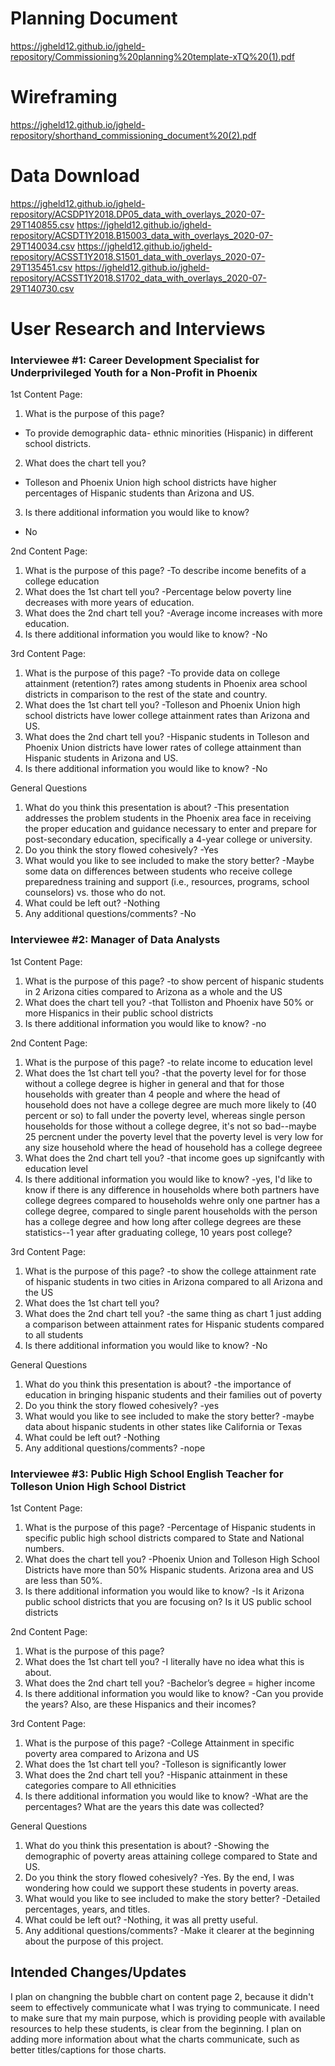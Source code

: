 # Planning Document
https://jgheld12.github.io/jgheld-repository/Commissioning%20planning%20template-xTQ%20(1).pdf

# Wireframing
https://jgheld12.github.io/jgheld-repository/shorthand_commissioning_document%20(2).pdf

# Data Download
https://jgheld12.github.io/jgheld-repository/ACSDP1Y2018.DP05_data_with_overlays_2020-07-29T140855.csv
https://jgheld12.github.io/jgheld-repository/ACSDT1Y2018.B15003_data_with_overlays_2020-07-29T140034.csv
https://jgheld12.github.io/jgheld-repository/ACSST1Y2018.S1501_data_with_overlays_2020-07-29T135451.csv
https://jgheld12.github.io/jgheld-repository/ACSST1Y2018.S1702_data_with_overlays_2020-07-29T140730.csv

# User Research and Interviews

### Interviewee #1: Career Development Specialist for Underprivileged Youth for a Non-Profit in Phoenix
1st Content Page:
1) What is the purpose of this page?
- To provide demographic data- ethnic minorities (Hispanic) in different school districts. 
2) What does the chart tell you?
- Tolleson and Phoenix Union high school districts have higher percentages of Hispanic students than Arizona and US. 
3) Is there additional information you would like to know?
- No

2nd Content Page:
1) What is the purpose of this page?
-To describe income benefits of a college education
2) What does the 1st chart tell you?
-Percentage below poverty line decreases with more years of education. 
3) What does the 2nd chart tell you?
-Average income increases with more education. 
4) Is there additional information you would like to know?
-No

3rd Content Page:
1) What is the purpose of this page?
-To provide data on college attainment (retention?) rates among students in Phoenix area school districts in comparison to the rest of the state and country.
2) What does the 1st chart tell you?
-Tolleson and Phoenix Union high school districts have lower college attainment rates than Arizona and US. 
3) What does the 2nd chart tell you?
-Hispanic students in Tolleson and Phoenix Union districts have lower rates of college attainment than Hispanic students in Arizona and US.
3) Is there additional information you would like to know?
-No

General Questions
1) What do you think this presentation is about?
-This presentation addresses the problem students in the Phoenix area face in receiving the proper education and guidance necessary to enter and prepare for post-secondary education, specifically a 4-year college or university.
2) Do you think the story flowed cohesively?
-Yes
3) What would you like to see included to make the story better?
-Maybe some data on differences between students who receive college preparedness training and support (i.e., resources, programs, school counselors) vs. those who do not. 
4) What could be left out?
-Nothing
5) Any additional questions/comments?
-No

### Interviewee #2: Manager of Data Analysts
1st Content Page:
1) What is the purpose of this page?
-to show percent of hispanic students in 2 Arizona cities compared to Arizona as a  whole and the US
2) What does the chart tell you?
-that Tolliston and Phoenix have 50% or more Hispanics in their public school districts
3) Is there additional information you would like to know?
-no

2nd Content Page:
1) What is the purpose of this page?
-to relate income to education level
2) What does the 1st chart tell you?
-that the poverty level for for those without a college degree is higher in general and that for those households with greater than 4 people and where the head of household does not have a college degree are much more likely to (40 percent or so) to fall under the poverty level, whereas single person households for those without a college degree, it's not so bad--maybe 25 percnent under the poverty level that the poverty level is very low for any size household where the head of household has a college degreee
3) What does the 2nd chart tell you?
-that income goes up signifcantly with education level
4) Is there additional information you would like to know?
-yes, I'd like to know if there is any difference in households where both partners have college degrees compared to households wehre only one partner has a college degree, compared to single parent households with the person has a college degree and how long after college degrees are these statistics--1 year after graduating college, 10 years post college?

3rd Content Page:
1) What is the purpose of this page?
-to show the college attainment rate of hispanic students in two cities in Arizona compared to all Arizona and the US
2) What does the 1st chart tell you?
3) What does the 2nd chart tell you?
-the same thing as chart 1 just adding a comparison between attainment rates for Hispanic students compared to all students 
3) Is there additional information you would like to know?
-No

General Questions
1) What do you think this presentation is about?
-the importance of education in bringing hispanic students and their families out of poverty
2) Do you think the story flowed cohesively?
-yes
3) What would you like to see included to make the story better?
-maybe data about hispanic students in other states like California or Texas
4) What could be left out?
-Nothing
5) Any additional questions/comments?
-nope

### Interviewee #3: Public High School English Teacher for Tolleson Union High School District
1st Content Page:
1) What is the purpose of this page?
-Percentage of Hispanic students in specific public high school districts compared to State and National numbers. 
2) What does the chart tell you?
-Phoenix Union and Tolleson High School Districts have more than 50% Hispanic students. Arizona area and US are less than 50%. 
3) Is there additional information you would like to know?
-Is it Arizona public school districts that you are focusing on? Is it US public school districts

2nd Content Page:
1) What is the purpose of this page?
2) What does the 1st chart tell you?
-I literally have no idea what this is about.
3) What does the 2nd chart tell you?
-Bachelor’s degree = higher income
4) Is there additional information you would like to know? 
-Can you provide the years? Also, are these Hispanics and their incomes?

3rd Content Page:
1) What is the purpose of this page?
-College Attainment in specific poverty area compared to Arizona and US
2) What does the 1st chart tell you?
-Tolleson is significantly lower
3) What does the 2nd chart tell you?
-Hispanic attainment in these categories compare to All ethnicities  
4) Is there additional information you would like to know?
-What are the percentages? What are the years this date was collected?

General Questions
1) What do you think this presentation is about?
-Showing the demographic of poverty areas attaining college compared to State and US.
2) Do you think the story flowed cohesively?
-Yes. By the end, I was wondering how could we support these students in poverty areas.
3) What would you like to see included to make the story better?
-Detailed percentages, years, and titles.
4) What could be left out?
-Nothing, it was all pretty useful.
5) Any additional questions/comments?
-Make it clearer at the beginning about the purpose of this project.

## Intended Changes/Updates
I plan on changning the bubble chart on content page 2, because it didn't seem to effectively communicate what I was trying to communicate.  I need to make sure that my main purpose, which is providing people with available resources to help these students, is clear from the beginning.  I plan on adding more information about what the charts communicate, such as better titles/captions for those charts.  
